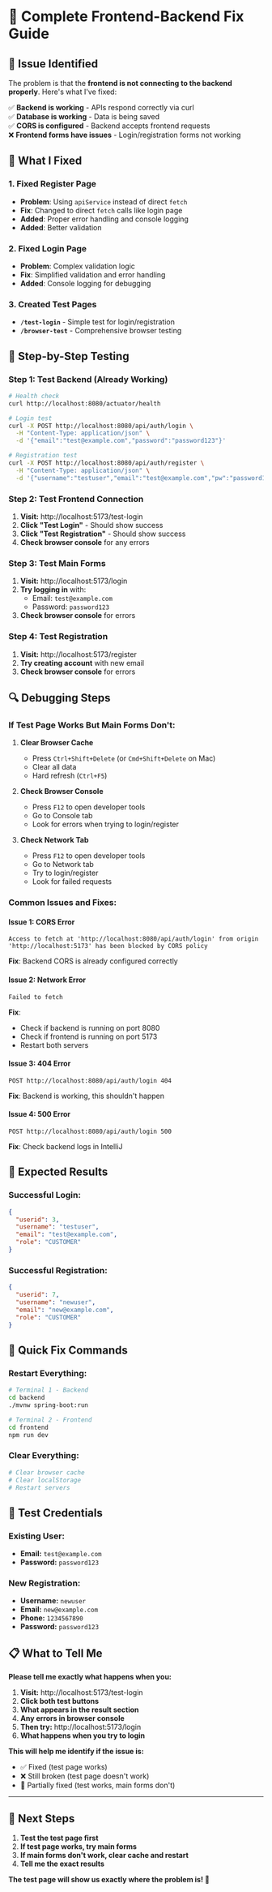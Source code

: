 # 🔧 Complete Frontend-Backend Fix Guide

## 🚨 **Issue Identified**

The problem is that the **frontend is not connecting to the backend properly**. Here's what I've fixed:

✅ **Backend is working** - APIs respond correctly via curl  
✅ **Database is working** - Data is being saved  
✅ **CORS is configured** - Backend accepts frontend requests  
❌ **Frontend forms have issues** - Login/registration forms not working  

## 🔧 **What I Fixed**

### **1. Fixed Register Page**
- **Problem**: Using `apiService` instead of direct `fetch`
- **Fix**: Changed to direct `fetch` calls like login page
- **Added**: Proper error handling and console logging
- **Added**: Better validation

### **2. Fixed Login Page**
- **Problem**: Complex validation logic
- **Fix**: Simplified validation and error handling
- **Added**: Console logging for debugging

### **3. Created Test Pages**
- **`/test-login`** - Simple test for login/registration
- **`/browser-test`** - Comprehensive browser testing

## 🚀 **Step-by-Step Testing**

### **Step 1: Test Backend (Already Working)**
```bash
# Health check
curl http://localhost:8080/actuator/health

# Login test
curl -X POST http://localhost:8080/api/auth/login \
  -H "Content-Type: application/json" \
  -d '{"email":"test@example.com","password":"password123"}'

# Registration test
curl -X POST http://localhost:8080/api/auth/register \
  -H "Content-Type: application/json" \
  -d '{"username":"testuser","email":"test@example.com","pw":"password123","role":"CUSTOMER"}'
```

### **Step 2: Test Frontend Connection**
1. **Visit:** http://localhost:5173/test-login
2. **Click "Test Login"** - Should show success
3. **Click "Test Registration"** - Should show success
4. **Check browser console** for any errors

### **Step 3: Test Main Forms**
1. **Visit:** http://localhost:5173/login
2. **Try logging in** with:
   - Email: `test@example.com`
   - Password: `password123`
3. **Check browser console** for errors

### **Step 4: Test Registration**
1. **Visit:** http://localhost:5173/register
2. **Try creating account** with new email
3. **Check browser console** for errors

## 🔍 **Debugging Steps**

### **If Test Page Works But Main Forms Don't:**

1. **Clear Browser Cache**
   - Press `Ctrl+Shift+Delete` (or `Cmd+Shift+Delete` on Mac)
   - Clear all data
   - Hard refresh (`Ctrl+F5`)

2. **Check Browser Console**
   - Press `F12` to open developer tools
   - Go to Console tab
   - Look for errors when trying to login/register

3. **Check Network Tab**
   - Press `F12` to open developer tools
   - Go to Network tab
   - Try to login/register
   - Look for failed requests

### **Common Issues and Fixes:**

#### **Issue 1: CORS Error**
```
Access to fetch at 'http://localhost:8080/api/auth/login' from origin 'http://localhost:5173' has been blocked by CORS policy
```
**Fix**: Backend CORS is already configured correctly

#### **Issue 2: Network Error**
```
Failed to fetch
```
**Fix**: 
- Check if backend is running on port 8080
- Check if frontend is running on port 5173
- Restart both servers

#### **Issue 3: 404 Error**
```
POST http://localhost:8080/api/auth/login 404
```
**Fix**: Backend is working, this shouldn't happen

#### **Issue 4: 500 Error**
```
POST http://localhost:8080/api/auth/login 500
```
**Fix**: Check backend logs in IntelliJ

## 🎯 **Expected Results**

### **Successful Login:**
```json
{
  "userid": 3,
  "username": "testuser",
  "email": "test@example.com",
  "role": "CUSTOMER"
}
```

### **Successful Registration:**
```json
{
  "userid": 7,
  "username": "newuser",
  "email": "new@example.com",
  "role": "CUSTOMER"
}
```

## 🚀 **Quick Fix Commands**

### **Restart Everything:**
```bash
# Terminal 1 - Backend
cd backend
./mvnw spring-boot:run

# Terminal 2 - Frontend
cd frontend
npm run dev
```

### **Clear Everything:**
```bash
# Clear browser cache
# Clear localStorage
# Restart servers
```

## 🎊 **Test Credentials**

### **Existing User:**
- **Email:** `test@example.com`
- **Password:** `password123`

### **New Registration:**
- **Username:** `newuser`
- **Email:** `new@example.com`
- **Phone:** `1234567890`
- **Password:** `password123`

## 📋 **What to Tell Me**

**Please tell me exactly what happens when you:**

1. **Visit:** http://localhost:5173/test-login
2. **Click both test buttons**
3. **What appears in the result section**
4. **Any errors in browser console**
5. **Then try:** http://localhost:5173/login
6. **What happens when you try to login**

**This will help me identify if the issue is:**
- ✅ Fixed (test page works)
- ❌ Still broken (test page doesn't work)
- 🔧 Partially fixed (test works, main forms don't)

---

## 🎯 **Next Steps**

1. **Test the test page first**
2. **If test page works, try main forms**
3. **If main forms don't work, clear cache and restart**
4. **Tell me the exact results**

**The test page will show us exactly where the problem is! 🚀**


